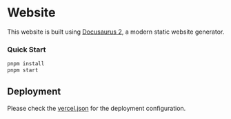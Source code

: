 # Website

This website is built using [Docusaurus 2](https://docusaurus.io/), a modern static website generator.

### Quick Start

```sh
pnpm install
pnpm start
```

## Deployment

Please check the [vercel.json](./vercel.json) for the deployment configuration.
